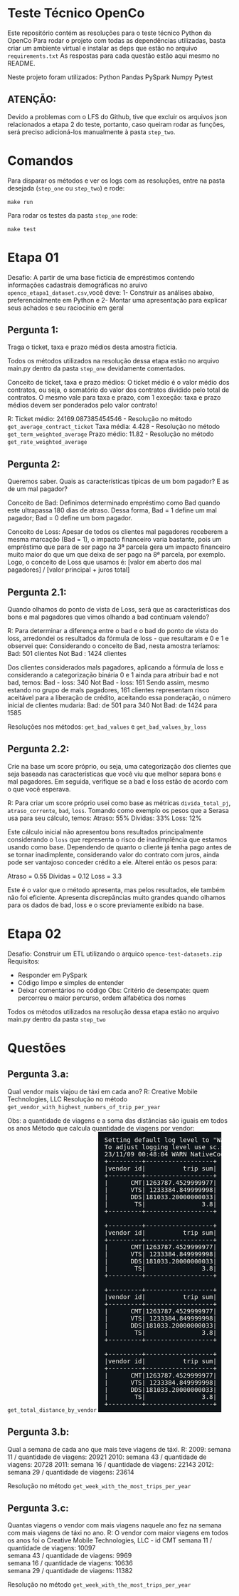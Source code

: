 # Teste Técnico OpenCo
Este repositório contém as resoluções para o teste técnico Python da OpenCo
Para rodar o projeto com todas as dependências utilizadas, basta criar um ambiente virtual e instalar as deps que estão no arquivo `requirements.txt`
As respostas para cada questão estão aqui mesmo no README.

Neste projeto foram utilizados:
Python
Pandas
PySpark
Numpy
Pytest

## ATENÇÃO:
Devido a problemas com o LFS do Github, tive que excluir os arquivos json relacionados a etapa 2 do teste, portanto, caso queiram rodar as funções, será preciso adicioná-los manualmente à pasta `step_two`.

# Comandos
Para disparar os métodos e ver os logs com as resoluções, entre na pasta desejada (`step_one` ou `step_two`) e rode:
```shell
make run
```

Para rodar os testes da pasta `step_one` rode:
```shell
make test
```

# Etapa 01

Desafio: A partir de uma base fictícia de empréstimos contendo informações cadastrais demográficas no aruivo `openco_etapa1_dataset.csv`,você deve:
1- Construir as análises abaixo, preferencialmente em Python e
2- Montar uma apresentação para explicar seus achados e seu raciocínio em geral

## Pergunta 1:
Traga o ticket, taxa e prazo médios desta amostra fictícia.

Todos os métodos utilizados na resolução dessa etapa estão no arquivo main.py dentro da pasta `step_one` devidamente comentados.

Conceito de ticket, taxa e prazo médios:
O ticket médio é o valor médio dos contratos, ou seja, o somatório do valor dos contratos
dividido pelo total de contratos. O mesmo vale para taxa e prazo, com 1 exceção: taxa e prazo
médios devem ser ponderados pelo valor contrato!

R:  Ticket médio: 24169.087385454546 - Resolução no método `get_average_contract_ticket`
    Taxa média: 4.428 - Resolução no método `get_term_weighted_average`
    Prazo médio: 11.82 - Resolução no método `get_rate_weighted_average`

## Pergunta 2:
Queremos saber. Quais as características típicas de um bom pagador? E as de um mal pagador?

Conceito de Bad:
Definimos determinado empréstimo como Bad quando este ultrapassa 180 dias de atraso.
Dessa forma, Bad = 1 define um mal pagador; Bad = 0 define um bom pagador.

Conceito de Loss:
Apesar de todos os clientes mal pagadores receberem a mesma marcação (Bad = 1), o impacto
financeiro varia bastante, pois um empréstimo que para de ser pago na 3ª parcela gera um
impacto financeiro muito maior do que um que deixa de ser pago na 8ª parcela, por exemplo.
Logo, o conceito de Loss que usamos é: [valor em aberto dos mal pagadores] / [valor principal +
juros total]


## Pergunta 2.1:
Quando olhamos do ponto de vista de Loss, será que as características dos bons e mal
pagadores que vimos olhando a bad continuam valendo?

R: Para determinar a diferença entre o bad e o bad do ponto de vista do loss, arredondei os resultados da fórmula de loss - que resultaram e 0 e 1 e observei que:
Considerando o conceito de Bad, nesta amostra teríamos:
Bad: 501 clientes
Not Bad : 1424 clientes

Dos clientes considerados mals pagadores, aplicando a fórmula de loss e considerando a categorização binária 0 e 1 ainda para atribuir bad e not bad, temos:
Bad - loss: 340
Not Bad - loss: 161
Sendo assim, mesmo estando no grupo de mals pagadores, 161 clientes representam risco aceitável para a liberação de crédito, aceitando essa ponderação, o número inicial de clientes mudaria:
Bad: de 501 para 340
Not Bad: de 1424 para 1585

Resoluções nos métodos: `get_bad_values` e `get_bad_values_by_loss`


## Pergunta 2.2:
Crie na base um score próprio, ou seja, uma categorização dos clientes que seja baseada nas
características que você viu que melhor separa bons e mal pagadores. Em seguida, verifique se
a bad e loss estão de acordo com o que você esperava.

R: Para criar um score próprio usei como base as métricas `divida_total_pj`, `atraso_corrente`, `bad`, `loss`. Tomando como exemplo os pesos que a Serasa usa para seu cálculo, temos:
Atraso: 55%
Dívidas: 33%
Loss: 12%

Este cálculo inicial não apresentou bons resultados principalmente considerando o `loss` que representa o risco de inadimplência que estamos usando como base. Dependendo de quanto o cliente já tenha pago antes de se tornar inadimplente, considerando valor do contrato com juros, ainda pode ser vantajoso conceder crédito a ele.
Alterei então os pesos para:

Atraso = 0.55
Dívidas = 0.12
Loss = 3.3

Este é o valor que o método apresenta, mas pelos resultados, ele também não foi eficiente. Apresenta discrepâncias muito grandes quando olhamos para os dados de bad, loss e o score previamente exibido na base.



# Etapa 02

Desafio: Construir um ETL utilizando o arquico `openco-test-datasets.zip`
Requisitos:
- Responder em PySpark
- Código limpo e simples de entender
- Deixar comentários no código
Obs: Critério de desempate: quem percorreu o maior percurso, ordem alfabética dos nomes

Todos os métodos utilizados na resolução dessa etapa estão no arquivo main.py dentro da pasta `step_two`

# Questões

## Pergunta 3.a:
Qual vendor mais viajou de táxi em cada ano?
R: Creative Mobile Technologies, LLC 
Resolução no método `get_vendor_with_highest_numbers_of_trip_per_year`

Obs: a quantidade de viagens e a soma das distâncias são iguais em todos os anos
Método que calcula quantidade de viagens por vendor: `get_total_distance_by_vendor`
![Df's com distância total por vendor](image.png)


## Pergunta 3.b:
Qual a semana de cada ano que mais teve viagens de táxi.
R:  2009: semana 11 / quantidade de viagens: 20921
    2010: semana 43 / quantidade de viagens: 20728
    2011: semana 16 / quantidade de viagens: 22143
    2012: semana 29 / quantidade de viagens: 23614

Resolução no método `get_week_with_the_most_trips_per_year`

## Pergunta 3.c:
Quantas viagens o vendor com mais viagens naquele ano fez na semana com mais
viagens de táxi no ano.
R: O vendor com maior viagens em todos os anos foi o Creative Mobile Technologies, LLC - id CMT
semana 11 / quantidade de viagens: 10097                                                               
semana 43 / quantidade de viagens: 9969                                                                
semana 16 / quantidade de viagens: 10636                                                               
semana 29 / quantidade de viagens: 11382 

Resolução no método `get_week_with_the_most_trips_per_year`